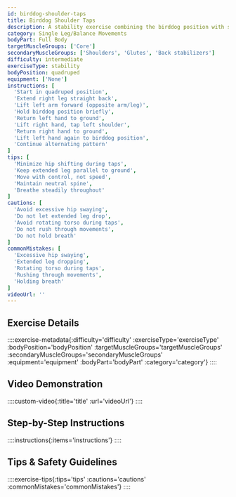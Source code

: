 ```yaml
---
id: birddog-shoulder-taps
title: Birddog Shoulder Taps
description: A stability exercise combining the birddog position with shoulder taps, creating dynamic instability that challenges core control, balance, and coordination while building functional stability patterns.
category: Single Leg/Balance Movements
bodyPart: Full Body
targetMuscleGroups: ['Core']
secondaryMuscleGroups: ['Shoulders', 'Glutes', 'Back stabilizers']
difficulty: intermediate
exerciseType: stability
bodyPosition: quadruped
equipment: ['None']
instructions: [
  'Start in quadruped position',
  'Extend right leg straight back',
  'Lift left arm forward (opposite arm/leg)',
  'Hold birddog position briefly',
  'Return left hand to ground',
  'Lift right hand, tap left shoulder',
  'Return right hand to ground',
  'Lift left hand again to birddog position',
  'Continue alternating pattern'
]
tips: [
  'Minimize hip shifting during taps',
  'Keep extended leg parallel to ground',
  'Move with control, not speed',
  'Maintain neutral spine',
  'Breathe steadily throughout'
]
cautions: [
  'Avoid excessive hip swaying',
  'Do not let extended leg drop',
  'Avoid rotating torso during taps',
  'Do not rush through movements',
  'Do not hold breath'
]
commonMistakes: [
  'Excessive hip swaying',
  'Extended leg dropping',
  'Rotating torso during taps',
  'Rushing through movements',
  'Holding breath'
]
videoUrl: ''
---
```


## Exercise Details

::::exercise-metadata{:difficulty='difficulty' :exerciseType='exerciseType' :bodyPosition='bodyPosition' :targetMuscleGroups='targetMuscleGroups' :secondaryMuscleGroups='secondaryMuscleGroups' :equipment='equipment' :bodyPart='bodyPart' :category='category'}
::::

## Video Demonstration

::::custom-video{:title='title' :url='videoUrl'}
::::

## Step-by-Step Instructions

::::instructions{:items='instructions'}
::::

## Tips & Safety Guidelines

::::exercise-tips{:tips='tips' :cautions='cautions' :commonMistakes='commonMistakes'}
::::
